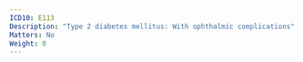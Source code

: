 ```yaml
---
ICD10: E113
Description: "Type 2 diabetes mellitus: With ophthalmic complications"
Matters: No
Weight: 0
---
```


